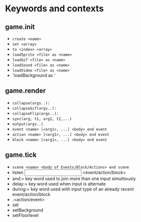 Keywords and contexts
=====================

game.init
---------
- `create <name>`
- `set <array>`
- `to <index> <array>`
- `loadSprite <file> as <name>`
- `loadGif <file> as <name>`
- `loadSound <file> as <name>`
- `loadVideo <file> as <name>`
- `loadBackground <file> as <name>'

game.render
-----------
- `collapse(args..): `
- `collapseGif(args..):`
- `collapseFlip(args..):`
- `sync(arg, t1, arg1, t2,...)`
- `output(args..)`
- `event <name> [<arg1>, ...] <body> end event`
- `action <name> [<arg1>, ...] <body> end event`
- `block <name> [<arg1>, ...] <body> end event`

game.tick
---------
- `scene <name> <body of Events/Block/Actions> end scene`
- listen <input method> <event/action/block>
- and:= key word used to join more than one input simultiously
- delay:= key word used when input is alternate
- during:= key word used with input type of an already recent event/action/block
- <block name>.<action/event>
- set <name> <value>
- setBackground <name>
- setFloorlevel <pixel height from bottom>